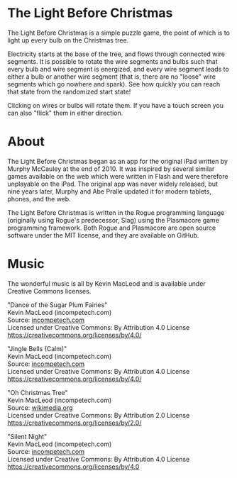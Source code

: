 # The Light Before Christmas

The Light Before Christmas is a simple puzzle game, the point of which is to light up every bulb on the Christmas tree.

Electricity starts at the base of the tree, and flows through connected wire segments.  It is possible to rotate the wire segments and bulbs such that every bulb and wire segment is energized, and every wire segment leads to either a bulb or another wire segment (that is, there are no "loose" wire segments which go nowhere and spark).  See how quickly you can reach that state from the randomized start state!

Clicking on wires or bulbs will rotate them.  If you have a touch screen you can also "flick" them in either direction.


# About

The Light Before Christmas began as an app for the original iPad written by Murphy McCauley at the end of 2010.  It was inspired by several similar games available on the web which were written in Flash and were therefore unplayable on the iPad.  The original app was never widely released, but nine years later, Murphy and Abe Pralle updated it for modern tablets, phones, and the web.

The Light Before Christmas is written in the Rogue programming language (originally using Rogue's predecessor, Slag) using the Plasmacore game programming framework.  Both Rogue and Plasmacore are open source software under the MIT license, and they are available on GitHub.


# Music

The wonderful music is all by Kevin MacLeod and is available under Creative Commons licenses.

"Dance of the Sugar Plum Fairies" \
Kevin MacLeod (incompetech.com) \
Source: [incompetech.com](https://incompetech.com/music/royalty-free/music.html) \
Licensed under Creative Commons: By Attribution 4.0 License \
https://creativecommons.org/licenses/by/4.0/

"Jingle Bells (Calm)" \
Kevin MacLeod (incompetech.com) \
Source: [incompetech.com](https://incompetech.com/music/royalty-free/music.html) \
Licensed under Creative Commons: By Attribution 4.0 License \
https://creativecommons.org/licenses/by/4.0/

"Oh Christmas Tree" \
Kevin MacLeod (incompetech.com) \
Source: [wikimedia.org](https://commons.wikimedia.org/wiki/File:Oh_Christmas_Tree.ogg) \
Licensed under Creative Commons: By Attribution 2.0 License \
https://creativecommons.org/licenses/by/2.0/

"Silent Night" \
Kevin MacLeod (incompetech.com) \
Source: [incompetech.com](https://incompetech.com/music/royalty-free/music.html) \
Licensed under Creative Commons: By Attribution 4.0 License \
https://creativecommons.org/licenses/by/4.0
